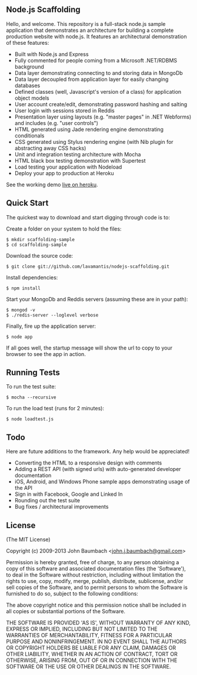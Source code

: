 ## Node.js Scaffolding

  Hello, and welcome.  This repository is a full-stack node.js sample application that demonstrates an 
  architecture for building a complete production
  website with node.js.  It features an architectural demonstration of these features:
  
   * Built with Node.js and Express
   * Fully commented for people coming from a Microsoft .NET/RDBMS background
   * Data layer demonstrating connecting to and storing data in MongoDb
   * Data layer decoupled from application layer for easily changing databases
   * Defined classes (well, Javascript's version of a class) for application object models
   * User account create/edit, demonstrating password hashing and salting
   * User login with sessions stored in Reddis
   * Presentation layer using layouts (e.g. "master pages" in .NET Webforms) and includes (e.g. "user controls")
   * HTML generated using Jade rendering engine demonstrating conditionals
   * CSS generated using Stylus rendering engine (with Nib plugin for abstracting away CSS hacks)
   * Unit and integration testing architecture with Mocha
   * HTML black box testing demonstration with Supertest
   * Load testing your application with Nodeload
   * Deploy your app to production at Heroku
  
  See the working demo [live on heroku](https://fast-stream-1638.herokuapp.com/).

## Quick Start

 The quickest way to download and start digging through code is to:

 Create a folder on your system to hold the files:

    $ mkdir scaffolding-sample
    $ cd scaffolding-sample

 Download the source code:

    $ git clone git://github.com/lavamantis/nodejs-scaffolding.git

 Install dependencies:

    $ npm install

 Start your MongoDb and Reddis servers (assuming these are in your path):
 
    $ mongod -v
    $ ./redis-server --loglevel verbose
    
 Finally, fire up the application server:

    $ node app

 If all goes well, the startup message will show the url to copy to your browser to see the app in action.

## Running Tests

 To run the test suite:

    $ mocha --recursive

 To run the load test (runs for 2 minutes):

    $ node loadtest.js

## Todo

 Here are future additions to the framework.  Any help would be appreciated!
 
  * Converting the HTML to a responsive design with comments
  * Adding a REST API (with signed urls) with auto-generated developer documentation
  * iOS, Android, and Windows Phone sample apps demonstrating usage of the API
  * Sign in with Facebook, Google and Linked In
  * Rounding out the test suite
  * Bug fixes / architectural improvements
  

## License 

(The MIT License)

Copyright (c) 2009-2013 John Baumbach &lt;john.j.baumbach@gmail.com&gt;

Permission is hereby granted, free of charge, to any person obtaining
a copy of this software and associated documentation files (the
'Software'), to deal in the Software without restriction, including
without limitation the rights to use, copy, modify, merge, publish,
distribute, sublicense, and/or sell copies of the Software, and to
permit persons to whom the Software is furnished to do so, subject to
the following conditions:

The above copyright notice and this permission notice shall be
included in all copies or substantial portions of the Software.

THE SOFTWARE IS PROVIDED 'AS IS', WITHOUT WARRANTY OF ANY KIND,
EXPRESS OR IMPLIED, INCLUDING BUT NOT LIMITED TO THE WARRANTIES OF
MERCHANTABILITY, FITNESS FOR A PARTICULAR PURPOSE AND NONINFRINGEMENT.
IN NO EVENT SHALL THE AUTHORS OR COPYRIGHT HOLDERS BE LIABLE FOR ANY
CLAIM, DAMAGES OR OTHER LIABILITY, WHETHER IN AN ACTION OF CONTRACT,
TORT OR OTHERWISE, ARISING FROM, OUT OF OR IN CONNECTION WITH THE
SOFTWARE OR THE USE OR OTHER DEALINGS IN THE SOFTWARE.